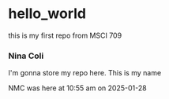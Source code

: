 # hello_world
this is my first repo from MSCI 709

### Nina Coli
I'm gonna store my repo here. This is my name

NMC was here at 10:55 am on 2025-01-28
